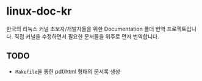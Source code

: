 # linux-doc-kr
한국의 리눅스 커널 초보자/개발자들을 위한 Documentation 폴더 번역 프로젝트입니다.
직접 커널을 수정하면서 필요한 문서들을 위주로 먼저 번역합니다. 

## TODO
- `Makefile`을 통한 pdf/html 형태의 문서록 생성
